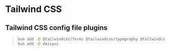 # Tailwind CSS

## Tailwind CSS config file plugins

> ```zsh
> bun add -D @tailwindcss/forms @tailwindcss/typography @tailwindcss/container-queries @tailwindcss/aspect-ratio
> bun add -D daisyui
> ```
